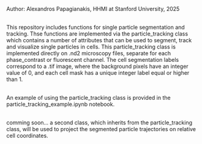 Author: Alexandros Papagianakis, HHMI at Stanford University, 2025

<br> This repository includes functions for single particle segmentation and tracking. Thse functions are implemented via the particle_tracking class which contains a number of attributes that can be used to segment, track and visualize single particles in cells. This particle_tracking class is implemented directly on .nd2 microscopy files, separate for each phase_contrast or fluorescent channel. The cell segmentation labels correspond to a .tif image, where the background pixels have an integer value of 0, and each cell mask has a unique integer label equal or higher than 1.

<br> An example of using the particle_tracking class is provided in the particle_tracking_example.ipynb notebook.

<br> comming soon... a second class, which inherits from the particle_tracking class, will be used to project the segmented particle trajectories on relative cell coordinates.

